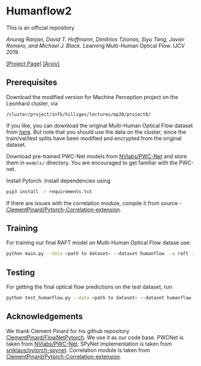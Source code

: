 # Humanflow2
This is an official repository

*Anurag Ranjan, David T. Hoffmann, Dimitrios Tzionas, Siyu Tang, Javier Romero, and Michael J. Black.* Learning Multi-Human Optical Flow. IJCV 2019.


[[Project Page]](https://humanflow.is.tue.mpg.de/)
[[Arxiv]](https://arxiv.org/abs/1910.11667)

## Prerequisites
Download the modified version for Machine Perception project on the Leonhard cluster, via 
```
/cluster/project/infk/hilliges/lectures/mp20/project6/
```

If you like, you can download the original Multi-Human Optical Flow dataset from [here](https://humanflow.is.tue.mpg.de).
But note that you should use the data on the cluster, since the train/val/test splits have been modified and encrypted from the original dataset.


Download pre-trained PWC-Net models from [NVlabs/PWC-Net](https://github.com/NVlabs/PWC-Net/tree/master/PyTorch) and store them in `models/` directory.
You are encouraged to get familiar with the PWC-net.


Install Pytorch. Install dependencies using
```sh
pip3 install -r requirements.txt
```

If there are issues with the correlation module, compile it from source - [ClementPinard/Pytorch-Correlation-extension](https://github.com/ClementPinard/Pytorch-Correlation-extension).

## Training

For training our final RAFT model on Multi-Human Optical Flow datase use:
```sh
python main.py --data <path to dataset> --dataset humanflow --a raft --div-flow 1 --name base_raftfull --epochs 20 --lr 0.00005 --epoch-size 2000 -b 6
```

## Testing
For getting the final optical flow predictions on the test dataset, run
```sh
python test_humanflow.py --data <path to dataset> --dataset humanflow --arch raft --div-flow 1 --no-norm --pretrained checkpoints/base_raftfull/model_best.pth.tar --output-dir checkpoints/base_raftfull/results
```
## Acknowledgements
We thank Clement Pinard for his github repository [ClementPinard/FlowNetPytorch](https://github.com/ClementPinard/FlowNetPytorch). We use it as our code base. PWCNet is taken from [NVlabs/PWC-Net](https://github.com/NVlabs/PWC-Net). SPyNet implementation is taken from [sniklaus/pytorch-spynet](https://github.com/sniklaus/pytorch-spynet). Correlation module is taken from [ClementPinard/Pytorch-Correlation-extension](https://github.com/ClementPinard/Pytorch-Correlation-extension).
